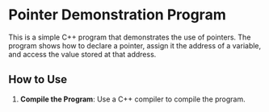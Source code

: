 # Pointer Demonstration Program

This is a simple C++ program that demonstrates the use of pointers. The program shows how to declare a pointer, assign it the address of a variable, and access the value stored at that address.

## How to Use

1. **Compile the Program**:
   Use a C++ compiler to compile the program.
